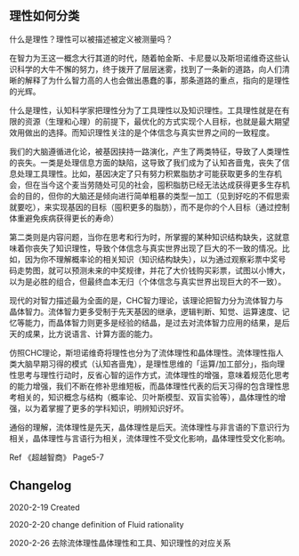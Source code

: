 ## 理性如何分类

什么是理性？理性可以被描述被定义被测量吗？

在智力为王这一概念大行其道的时代，随着帕金斯、卡尼曼以及斯坦诺维奇这些认识科学的大牛不懈的努力，终于拨开了层层迷雾，找到了一条新的道路，向人们清晰的解释了为什么智力高的人也会做出愚蠢的事，那条道路的重点，指向的是理性的光辉。

什么是理性，认知科学家把理性分为了工具理性以及知识理性。工具理性就是在有限的资源（生理和心理）的前提下，最优化的方式实现个人目标，也就是最大期望效用做出的选择。而知识理性关注的是个体信念与真实世界之间的一致程度。

我们的大脑遵循进化论，被基因挟持一路演化，产生了两类特征，导致了人类理性的丧失。一类是处理信息方面的缺陷，这导致了我们成为了认知吝啬鬼，丧失了信息处理工具理性。比如，基因决定了只有努力积累脂肪才可能获取更多的生存机会，但在当今这个麦当劳随处可见的社会，囤积脂肪已经无法达成获得更多生存机会的目的，但你的大脑还是倾向进行简单粗暴的类型一加工（见到好吃的不假思索就要吃），来实现基因的目标（囤积更多的脂肪），而不是你的个人目标（通过控制体重避免疾病获得更长的寿命）

第二类则是内容问题，当你在思考和行为时，所掌握的某种知识结构缺失，这就意味着你丧失了知识理性，导致个体信念与真实世界出现了巨大的不一致的情况。比如，因为你不理解概率论的相关知识（知识结构缺失），以为通过观察彩票中奖号码走势图，就可以预测未来的中奖规律，并花了大价钱购买彩票，试图以小博大，以为是必胜的组合，但最终血本无归（个体信念与真实世界出现巨大的不一致）。

现代的对智力描述最为全面的是，CHC智力理论，该理论把智力分为流体智力与晶体智力。流体智力更多受制于先天基因的继承，逻辑判断、知觉、运算速度、记忆等能力，而晶体智力则更多是经验的结晶，是过去对流体智力应用的结果，是后天的成果，比方说语言、计算方面的能力。

仿照CHC理论，斯坦诺维奇将理性也分为了流体理性和晶体理性。流体理性指人类大脑早期习得的模式（认知吝啬鬼），是理性思维的「运算/加工部分」，指向理性思考与理性行动时，反省心智的运作方式，流体理性的增强，意味着规范化思考的能力增强，我们不断在修补思维短板，而晶体理性代表的后天习得的包含理性思考相关的，知识概念与结构（概率论、贝叶斯模型、双盲实验等），晶体理性的增强，以为着掌握了更多的学科知识，明辨知识好坏。

通俗的理解，流体理性是先天，晶体理性是后天。流体理性与非言语的下意识行为相关，晶体理性与言语行为相关，流体理性不受文化影响，晶体理性受文化影响。

Ref 《超越智商》 Page5-7

## Changelog 

2020-2-19 Created

2020-2-20 change definition of Fluid rationality

2020-2-26 去除流体理性晶体理性和工具、知识理性的对应关系



